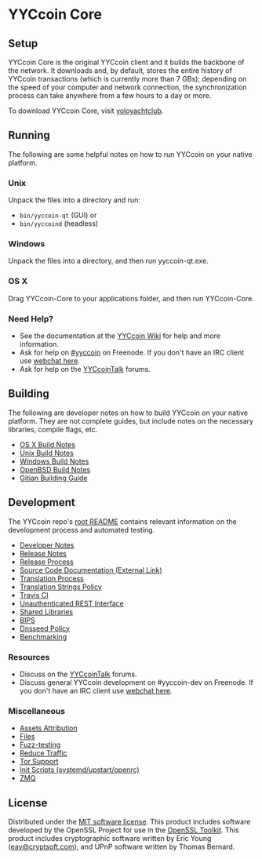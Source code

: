 YYCcoin Core
=============

Setup
---------------------
YYCcoin Core is the original YYCcoin client and it builds the backbone of the network. It downloads and, by default, stores the entire history of YYCcoin transactions (which is currently more than 7 GBs); depending on the speed of your computer and network connection, the synchronization process can take anywhere from a few hours to a day or more.

To download YYCcoin Core, visit [yoloyachtclub](https://www.yoloyachtclub.com).

Running
---------------------
The following are some helpful notes on how to run YYCcoin on your native platform.

### Unix

Unpack the files into a directory and run:

- `bin/yyccoin-qt` (GUI) or
- `bin/yyccoind` (headless)

### Windows

Unpack the files into a directory, and then run yyccoin-qt.exe.

### OS X

Drag YYCcoin-Core to your applications folder, and then run YYCcoin-Core.

### Need Help?

* See the documentation at the [YYCcoin Wiki](https://yyccoin.info/)
for help and more information.
* Ask for help on [#yyccoin](http://webchat.freenode.net?channels=yyccoin) on Freenode. If you don't have an IRC client use [webchat here](http://webchat.freenode.net?channels=yyccoin).
* Ask for help on the [YYCcoinTalk](https://yyccointalk.io/) forums.

Building
---------------------
The following are developer notes on how to build YYCcoin on your native platform. They are not complete guides, but include notes on the necessary libraries, compile flags, etc.

- [OS X Build Notes](build-osx.md)
- [Unix Build Notes](build-unix.md)
- [Windows Build Notes](build-windows.md)
- [OpenBSD Build Notes](build-openbsd.md)
- [Gitian Building Guide](gitian-building.md)

Development
---------------------
The YYCcoin repo's [root README](/README.md) contains relevant information on the development process and automated testing.

- [Developer Notes](developer-notes.md)
- [Release Notes](release-notes.md)
- [Release Process](release-process.md)
- [Source Code Documentation (External Link)](https://dev.visucore.com/yyccoin/doxygen/)
- [Translation Process](translation_process.md)
- [Translation Strings Policy](translation_strings_policy.md)
- [Travis CI](travis-ci.md)
- [Unauthenticated REST Interface](REST-interface.md)
- [Shared Libraries](shared-libraries.md)
- [BIPS](bips.md)
- [Dnsseed Policy](dnsseed-policy.md)
- [Benchmarking](benchmarking.md)

### Resources
* Discuss on the [YYCcoinTalk](https://yyccointalk.io/) forums.
* Discuss general YYCcoin development on #yyccoin-dev on Freenode. If you don't have an IRC client use [webchat here](http://webchat.freenode.net/?channels=yyccoin-dev).

### Miscellaneous
- [Assets Attribution](assets-attribution.md)
- [Files](files.md)
- [Fuzz-testing](fuzzing.md)
- [Reduce Traffic](reduce-traffic.md)
- [Tor Support](tor.md)
- [Init Scripts (systemd/upstart/openrc)](init.md)
- [ZMQ](zmq.md)

License
---------------------
Distributed under the [MIT software license](/COPYING).
This product includes software developed by the OpenSSL Project for use in the [OpenSSL Toolkit](https://www.openssl.org/). This product includes
cryptographic software written by Eric Young ([eay@cryptsoft.com](mailto:eay@cryptsoft.com)), and UPnP software written by Thomas Bernard.
